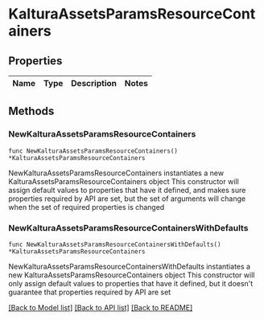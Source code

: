 # KalturaAssetsParamsResourceContainers

## Properties

Name | Type | Description | Notes
------------ | ------------- | ------------- | -------------

## Methods

### NewKalturaAssetsParamsResourceContainers

`func NewKalturaAssetsParamsResourceContainers() *KalturaAssetsParamsResourceContainers`

NewKalturaAssetsParamsResourceContainers instantiates a new KalturaAssetsParamsResourceContainers object
This constructor will assign default values to properties that have it defined,
and makes sure properties required by API are set, but the set of arguments
will change when the set of required properties is changed

### NewKalturaAssetsParamsResourceContainersWithDefaults

`func NewKalturaAssetsParamsResourceContainersWithDefaults() *KalturaAssetsParamsResourceContainers`

NewKalturaAssetsParamsResourceContainersWithDefaults instantiates a new KalturaAssetsParamsResourceContainers object
This constructor will only assign default values to properties that have it defined,
but it doesn't guarantee that properties required by API are set


[[Back to Model list]](../README.md#documentation-for-models) [[Back to API list]](../README.md#documentation-for-api-endpoints) [[Back to README]](../README.md)


